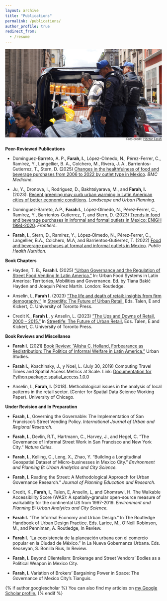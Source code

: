 ```yaml
---
layout: archive
title: "Publications"
permalink: /publications/
author_profile: true
redirect_from:
  - /resume
---
```


<div>
<img align="center" width="100%" height="40%" src="/images/police.png">
<p align="right" style="margin-top: -5px;"><sup><sub>Foto credit: <a href="https://www.instagram.com/farahhector">Héctor Farah</a></sub></sup></p>
</div>


**Peer-Reviewed Publications**

- Domínguez-Barreto, A. P., **Farah, I.**, López-Olmedo, N., Pérez-Ferrer, C., Ramírez, Y., Langellier, B. A., Colchero, M., Rivera, J. A., Barrientos-Gutierrez, T., Stern, D. (2025) [Changes in the healthfulness of food and beverage purchases from 2006 to 2022 by outlet type in Mexico](https://doi.org/10.1186/s12916-025-04036-8). *BMC Medicine*.

- Ju, Y., Dronova, I., Rodríguez, D., Bakhtsiyarava, M., and **Farah, I.** (2023). [Recent greening may curb urban warming in Latin American cities of better economic conditions](https://doi.org/10.1016/j.landurbplan.2023.104896). *Landscape and Urban Planning*.   
  
- Domínguez‑Barreto, A.P., **Farah I.**, López‑Olmedo, N., Pérez‑Ferrer, C., Ramírez, Y., Barrientos‑Gutierrez, T, and Stern, D. (2023) [Trends in food and beverage purchases in informal and formal outlets in Mexico: ENIGH 1994‑2020](https://doi.org/10.3389/fpubh.2023.1151916). *Frontiers*.

- **Farah, I.**, Stern, D., Ramírez, Y., López‑Olmedo, N., Pérez‑Ferrer, C., Langellier, B.A., Colchero, M.A, and Barrientos‑Gutierrez,
T. (2022) [Food and beverage purchases at formal and informal outlets in Mexico](https://doi.org/10.1017/S1368980022002324). *Public Health Nutrition*.

**Book Chapters** 

- Hayden, T. B., **Farah I.** (2025) [“Urban Governance and the Regulation of Street Food Vending In Latin America.”](https://www.taylorfrancis.com/chapters/edit/10.4324/9781003471929-4/urban-governance-regulation-street-food-vending-latin-america-tiana-baki%C4%87-hayden-irene-farah) In: Urban Food Systems in Latin America: Territories, Mobilities and Governance. Ed. by Tiana Bakić Hayden and Joaquín Pérez Martín. London: Routledge.

- Anselin, L, **Farah I.** (2023) [”The life and death of retail: insights from firm demography.”](https://www.researchgate.net/publication/370427733_The_Life_and_Death_of_Retail_Insights_from_Firm_Demography) In [Streetlife: The Future of Urban
Retail.](https://utorontopress.com/9781487524814/streetlife/) Eds. Talen, E and Kickert, C. University of Toronto Press.

- Credit K., **Farah I.**, y Anselin, L. (2023) [”The Ups and Downs of Retail, 2000 – 2015.”](https://www.researchgate.net/publication/368922432_The_Ups_and_Downs_of_Retail_2000-2015) In [Streetlife: The Future of Urban Retail.](https://utorontopress.com/9781487524814/streetlife/)
Eds. Talen, E and Kickert, C. University of Toronto Press.

**Book Reviews and Miscellanea**  

- **Farah I.** (2021) [Book Review: ”Alisha C. Holland, Forbearance as Redistribution: The Politics of Informal Welfare in Latin
America.”](https://doi-org.libproxy.berkeley.edu/10.1177/00420980211058331) Urban Studies.

- **Farah I.**, Koschinsky, J., y Noel, L. (July 30, 2019) Computing Travel Times and Spatial Access Metrics at Scale. Link: [Documentation
for Python package: spatial_access 1.0.0](https://github.com/GeoDaCenter/spatial_access/blob/master/docs/notebooks/spatial_access_documentation081219.pdf)

- Anselin, L, **Farah, I.** (2018). Methodological issues in the analysis of local patterns in the retail sector. (Center for Spatial Data
Science Working Paper). University of Chicago.

**Under Revision and In Preparation**  

- **Farah, I.**, Governing the Governable: The Implementation of San Francisco’s Street Vending Policy. *International Journal of Urban and Regional Research.*
  
- **Farah, I.**, Devlin, R.T., Hartmann, C., Harvey, J., and Hegel, C. “The Governance of Informal Street Work in San Francisco and New York City.” *Nature Cities.*

- **Farah, I.**, Kelling, C., Leng, X., Zhao, Y. “Building a Longitudinal Geospatial Dataset of Micro-businesses in Mexico City.” *Environment and Planning B: Urban Analytics and City Science.*

- **Farah, I.** Reading the Street: A Methodological Approach for Urban Governance Research.” *Journal of Planning Education and Research.*
  
- Credit, K., **Farah, I.**, Talen, E, Anselin, L, and Ghomrawi, H. The Walkable Accessibility Score (WAS): A spatially-granular open-source measure of walkability for the continental US from 1997-2019. *Environment and Planning
B: Urban Analytics and City Science.*

- **Farah I.** ”The Informal Economy and Urban Design.” In The Routledge Handbook of Urban Design Practice. Eds. Larice, M.,
O’Neill Robinson, M., and Penniman, A. Routledge, In Review.

- **Farah I.** ”La coexistencia de la planeación urbana con el comercio popular en la Ciudad de México.” In La Nueva Gobernanza
Urbana. Eds. Keoseyan, S. Bonilla Rius, In Review.

- **Farah, I.** Beyond Clientelism: Brokerage and Street Vendors’ Bodies as a Political Weapon in Mexico City.
  
- **Farah, I.** Variation of Brokers’ Bargaining Power in Space: The Governance of Mexico City’s Tianguis.


{% if author.googlescholar %}
  You can also find my articles on <u><a href="{{author.googlescholar}}">my Google Scholar profile</a>.</u>
{% endif %}
